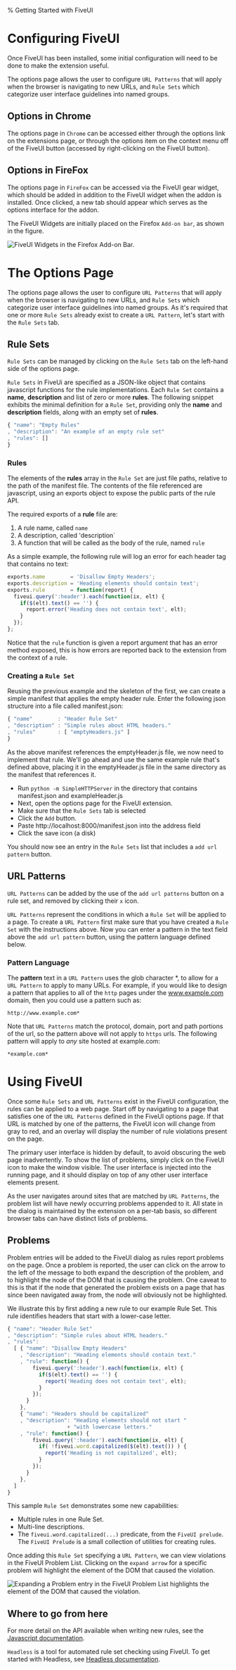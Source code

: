 % Getting Started with FiveUI

# Configuring FiveUI

Once FiveUI has been installed, some initial configuration will need to be done
to make the extension useful.

The options page allows the user to configure `URL Patterns` that will apply
when the browser is navigating to new URLs, and `Rule Sets` which categorize
user interface guidelines into named groups.

## Options in Chrome

The options page in `Chrome` can be accessed either through the
options link on the extensions page, or through the options item on
the context menu off of the FiveUI button (accessed by right-clicking
on the FiveUI button).

## Options in FireFox

The options page in `FireFox` can be accessed via the FiveUI gear widget, which
should be added in addition to the FiveUI widget when the addon is installed.
Once clicked, a new tab should appear which serves as the options interface for
the addon.

The FiveUI Widgets are initially placed on the Firefox `Add-on bar`,
as shown in the figure.

![FiveUI Widgets in the Firefox Add-on Bar.](figures/ff-addon-bar.png)

# The Options Page

The options page allows the user to configure `URL Patterns` that will apply
when the browser is navigating to new URLs, and `Rule Sets` which categorize
user interface guidelines into named groups.  As it's required that one or more
`Rule Sets` already exist to create a `URL Pattern`, let's start with the `Rule
Sets` tab.

## Rule Sets

`Rule Sets` can be managed by clicking on the `Rule Sets` tab on the left-hand
side of the options page.

`Rule Sets` in FiveUi are specified as a JSON-like object that
contains javascript functions for the rule implementations.  Each
`Rule Set` contains a **name**, **description** and list of zero or
more **rules**.  The following snippet exhibits the minimal definition
for a `Rule Set`, providing only the **name** and **description**
fields, along with an empty set of **rules**.

```javascript
{ "name": "Empty Rules"
, "description": "An example of an empty rule set"
, "rules": []
}
```

### Rules

The elements of the **rules** array in the `Rule Set` are just file paths,
relative to the path of the manifest file.  The contents of the file referenced
are javascript, using an exports object to expose the public parts of the rule
API.

The required exports of a **rule** file are:

 1. A rule name, called `name`
 2. A description, called 'description`
 3. A function that will be called as the body of the rule, named `rule`

As a simple example, the following rule will log an error for each header tag
that contains no text:

```javascript
exports.name        = 'Disallow Empty Headers';
exports.description = 'Heading elements should contain text';
exports.rule        = function(report) {
  fiveui.query(':header').each(function(ix, elt) {
    if($(elt).text() == '') {
      report.error('Heading does not contain text', elt);
    }
  });
};
```

Notice that the `rule` function is given a report argument that has an error
method exposed, this is how errors are reported back to the extension from the
context of a rule.

### Creating a `Rule Set`

Reusing the previous example and the skeleton of the first, we can create a
simple manifest that applies the empty header rule.  Enter the following json
structure into a file called manifest.json:

```javascript
{ "name"        : "Header Rule Set"
, "description" : "Simple rules about HTML headers."
, "rules"       : [ "emptyHeaders.js" ]
}
```

As the above manifest references the emptyHeader.js file, we now need to
implement that rule.  We'll go ahead and use the same example rule that's
defined above, placing it in the emptyHeader.js file in the same directory as
the manifest that references it.

 * Run `python -m SimpleHTTPServer` in the directory that contains manifest.json
   and exampleHeader.js
 * Next, open the options page for the FiveUI extension.
 * Make sure that the `Rule Sets` tab is selected
 * Click the `Add` button.
 * Paste http://localhost:8000/manifest.json into the address field
 * Click the save icon (a disk)

You should now see an entry in the `Rule Sets` list that includes a `add url
pattern` button.

## URL Patterns

`URL Patterns` can be added by the use of the `add url patterns` button on a
rule set, and removed by clicking their `x` icon.

`URL Patterns` represent the conditions in which a `Rule Set` will be applied to
a page.  To create a `URL Pattern` first make sure that you have created a `Rule
Set` with the instructions above.  Now you can enter a pattern in the text field
above the `add url pattern` button, using the pattern language defined below.

### Pattern Language

The **pattern** text in a `URL Pattern` uses the glob character
*, to allow for a `URL Pattern` to apply to many URLs.  For example, if you
would like to design a pattern that applies to all of the `http` pages under the
www.example.com domain, then you could use a pattern such as:

```
http://www.example.com*
```

Note that `URL Patterns` match the protocol, domain, port and path
portions of the url, so the pattern above will not apply to `https`
urls.  The following pattern will apply to *any* site hosted at example.com:

```
*example.com*
```

# Using FiveUI

Once some `Rule Sets` and `URL Patterns` exist in the FiveUI configuration, the
rules can be applied to a web page.  Start off by navigating to a page that
satisfies one of the `URL Patterns` defined in the FiveUI options page.  If that
URL is matched by one of the patterns, the FiveUI icon will change from gray to
red, and an overlay will display the number of rule violations present on the
page.

The primary user interface is hidden by default, to avoid obscuring
the web page inadvertently.  To show the list of problems, simply
click on the FiveUI icon to make the window visible.  The user
interface is injected into the running page, and it should display on
top of any other user interface elements present.

As the user navigates around sites that are matched by `URL Patterns`,
the problem list will have newly occurring problems appended to it.
All state in the dialog is maintained by the extension on a per-tab
basis, so different browser tabs can have distinct lists of problems.

## Problems

Problem entries will be added to the FiveUI dialog as rules report
problems on the page.  Once a problem is reported, the user can click
on the arrow to the left of the message to both expand the description
of the problem, and to highlight the node of the DOM that is causing
the problem.  One caveat to this is that if the node that generated
the problem exists on a page that has since been navigated away from,
the node will obviously not be highlighted.

We illustrate this by first adding a new rule to our example Rule Set.
This rule identifies headers that start with a lower-case letter.

```javascript
{ "name": "Header Rule Set"
, "description": "Simple rules about HTML headers."
, "rules":
  [ { "name": "Disallow Empty Headers"
    , "description": "Heading elements should contain text."
    , "rule": function() {
        fiveui.query(':header').each(function(ix, elt) {
          if($(elt).text() == '') {
            report('Heading does not contain text', elt);
          }
        });
      }
    },
    { "name": "Headers should be capitalized"
    , "description": "Heading elements should not start "
                   + "with lowercase letters."
    , "rule": function() {
        fiveui.query(':header').each(function(ix, elt) {
          if( !fiveui.word.capitalized($(elt).text()) ) {
            report('Heading is not capitalized', elt);
          }
        });
      }
    },
  ]
}
```

This sample `Rule Set` demonstrates some new capabilities:
 * Multiple rules in one Rule Set.
 * Multi-line descriptions.
 * The `fiveui.word.capitalized(...)` predicate, from the `FiveUI prelude`.
The `FiveUI Prelude` is a small collection of utilities for creating rules.

Once adding this `Rule Set` specifying a `URL Pattern`, we can view
violations in the FiveUI Problem List.  Clicking on the `expand arrow`
for a specific problem will highlight the element of the DOM that
caused the violation.

![Expanding a Problem entry in the FiveUI Problem List highlights the element of the DOM that caused the violation.](figures/ff-heading-highlight.png)

## Where to go from here

For more detail on the API available when writing new rules, see the
[Javascript documentation](../jsdoc/index.html).

`Headless` is a tool for automated rule set checking using FiveUI.
To get started with Headless, see [Headless
documentation](headlessFiveUI.html).
